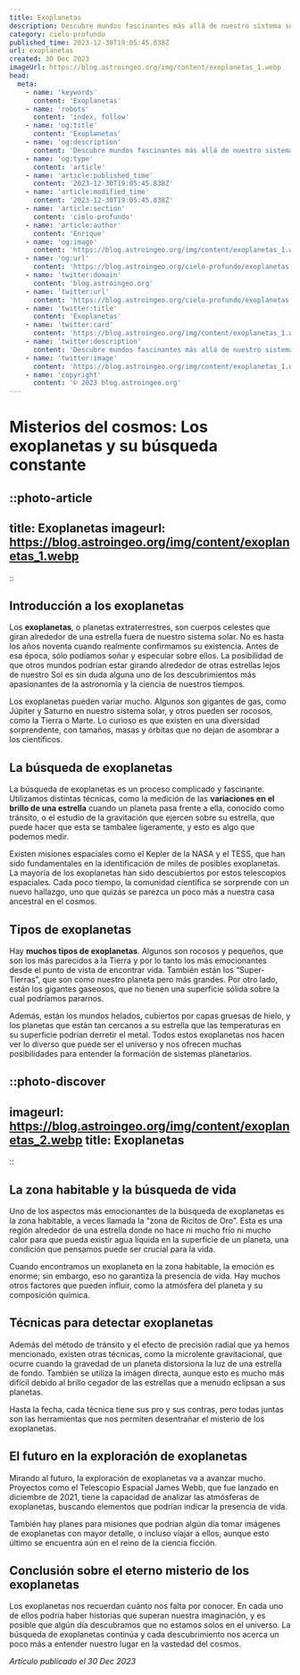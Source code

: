 ```yaml
---
title: Exoplanetas
description: Descubre mundos fascinantes más allá de nuestro sistema solar. Explora el misterioso reino de los exoplanetas y las últimas investigaciones astronómicas.
category: cielo-profundo
published_time: 2023-12-30T19:05:45.838Z
url: exoplanetas
created: 30 Dec 2023
imageUrl: https://blog.astroingeo.org/img/content/exoplanetas_1.webp
head:
  meta:
    - name: 'keywords'
      content: 'Exoplanetas'
    - name: 'robots'
      content: 'index, follow'
    - name: 'og:title'
      content: 'Exoplanetas'
    - name: 'og:description'
      content: 'Descubre mundos fascinantes más allá de nuestro sistema solar. Explora el misterioso reino de los exoplanetas y las últimas investigaciones astronómicas.'
    - name: 'og:type'
      content: 'article'
    - name: 'article:published_time'
      content: '2023-12-30T19:05:45.838Z'
    - name: 'article:modified_time'
      content: '2023-12-30T19:05:45.838Z'
    - name: 'article:section'
      content: 'cielo-profundo'
    - name: 'article:author'
      content: 'Enrique'
    - name: 'og:image'
      content: 'https://blog.astroingeo.org/img/content/exoplanetas_1.webp'
    - name: 'og:url'
      content: 'https://blog.astroingeo.org/cielo-profundo/exoplanetas'
    - name: 'twitter:domain'
      content: 'blog.astroingeo.org'
    - name: 'twitter:url'
      content: 'https://blog.astroingeo.org/cielo-profundo/exoplanetas'
    - name: 'twitter:title'
      content: 'Exoplanetas'
    - name: 'twitter:card'
      content: 'https://blog.astroingeo.org/img/content/exoplanetas_1.webp'
    - name: 'twitter:description'
      content: 'Descubre mundos fascinantes más allá de nuestro sistema solar. Explora el misterioso reino de los exoplanetas y las últimas investigaciones astronómicas.'
    - name: 'twitter:image'
      content: 'https://blog.astroingeo.org/img/content/exoplanetas_1.webp'
    - name: 'copyright'
      content: '© 2023 blog.astroingeo.org'
---
```

# Misterios del cosmos: Los exoplanetas y su búsqueda constante

::photo-article
---
title: Exoplanetas
imageurl: https://blog.astroingeo.org/img/content/exoplanetas_1.webp
---
::

## Introducción a los exoplanetas

Los **exoplanetas**, o planetas extraterrestres, son cuerpos celestes que giran alrededor de una estrella fuera de nuestro sistema solar. No es hasta los años noventa cuando realmente confirmamos su existencia. Antes de esa época, sólo podíamos soñar y especular sobre ellos. La posibilidad de que otros mundos podrían estar girando alrededor de otras estrellas lejos de nuestro Sol es sin duda alguna uno de los descubrimientos más apasionantes de la astronomía y la ciencia de nuestros tiempos.

Los exoplanetas pueden variar mucho. Algunos son gigantes de gas, como Júpiter y Saturno en nuestro sistema solar, y otros pueden ser rocosos, como la Tierra o Marte. Lo curioso es que existen en una diversidad sorprendente, con tamaños, masas y órbitas que no dejan de asombrar a los científicos.

## La búsqueda de exoplanetas

La búsqueda de exoplanetas es un proceso complicado y fascinante. Utilizamos distintas técnicas, como la medición de las **variaciones en el brillo de una estrella** cuando un planeta pasa frente a ella, conocido como tránsito, o el estudio de la gravitación que ejercen sobre su estrella, que puede hacer que esta se tambalee ligeramente, y esto es algo que podemos medir.

Existen misiones espaciales como el Kepler de la NASA y el TESS, que han sido fundamentales en la identificación de miles de posibles exoplanetas. La mayoría de los exoplanetas han sido descubiertos por estos telescopios espaciales. Cada poco tiempo, la comunidad científica se sorprende con un nuevo hallazgo, uno que quizás se parezca un poco más a nuestra casa ancestral en el cosmos.

## Tipos de exoplanetas

Hay **muchos tipos de exoplanetas**. Algunos son rocosos y pequeños, que son los más parecidos a la Tierra y por lo tanto los más emocionantes desde el punto de vista de encontrar vida. También están los “Super-Tierras”, que son como nuestro planeta pero más grandes. Por otro lado, están los gigantes gaseosos, que no tienen una superficie sólida sobre la cual podríamos pararnos.

Además, están los mundos helados, cubiertos por capas gruesas de hielo, y los planetas que están tan cercanos a su estrella que las temperaturas en su superficie podrían derretir el metal. Todos estos exoplanetas nos hacen ver lo diverso que puede ser el universo y nos ofrecen muchas posibilidades para entender la formación de sistemas planetarios.


::photo-discover
---
imageurl: https://blog.astroingeo.org/img/content/exoplanetas_2.webp
title: Exoplanetas
---
::

## La zona habitable y la búsqueda de vida

Uno de los aspectos más emocionantes de la búsqueda de exoplanetas es la zona habitable, a veces llamada la “zona de Ricitos de Oro”. Esta es una región alrededor de una estrella donde no hace ni mucho frío ni mucho calor para que pueda existir agua líquida en la superficie de un planeta, una condición que pensamos puede ser crucial para la vida.

Cuando encontramos un exoplaneta en la zona habitable, la emoción es enorme; sin embargo, eso no garantiza la presencia de vida. Hay muchos otros factores que pueden influir, como la atmósfera del planeta y su composición química.

## Técnicas para detectar exoplanetas

Además del método de tránsito y el efecto de precisión radial que ya hemos mencionado, existen otras técnicas, como la microlente gravitacional, que ocurre cuando la gravedad de un planeta distorsiona la luz de una estrella de fondo. También se utiliza la imágen directa, aunque esto es mucho más difícil debido al brillo cegador de las estrellas que a menudo eclipsan a sus planetas.

Hasta la fecha, cada técnica tiene sus pro y sus contras, pero todas juntas son las herramientas que nos permiten desentrañar el misterio de los exoplanetas.

## El futuro en la exploración de exoplanetas

Mirando al futuro, la exploración de exoplanetas va a avanzar mucho. Proyectos como el Telescopio Espacial James Webb, que fue lanzado en diciembre de 2021, tiene la capacidad de analizar las atmósferas de exoplanetas, buscando elementos que podrían indicar la presencia de vida.

También hay planes para misiones que podrían algún día tomar imágenes de exoplanetas con mayor detalle, o incluso viajar a ellos, aunque esto último se encuentra aún en el reino de la ciencia ficción.

## Conclusión sobre el eterno misterio de los exoplanetas

Los exoplanetas nos recuerdan cuánto nos falta por conocer. En cada uno de ellos podría haber historias que superan nuestra imaginación, y es posible que algún día descubramos que no estamos solos en el universo. La búsqueda de exoplanetas continúa y cada descubrimiento nos acerca un poco más a entender nuestro lugar en la vastedad del cosmos.

_Artículo publicado el 30 Dec 2023_